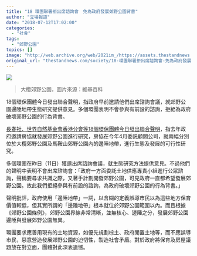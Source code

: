 ```yaml
---
title: "18 環團聯署拒出席諮詢會　免為政府發展郊野公園背書"
author: "立場報道"
date: "2018-07-12T17:02:00"
categories:
  - "社會"
tags:
  - "郊野公園"
topics: []
image: "http://web.archive.org/web/2021im_/https://assets.thestandnews.com/media/photos/HK_TaiLamCountryPark_snGyN.png"
original_url: "thestandnews.com/society/18-環團聯署拒出席諮詢會-免為政府發展郊野公園背書"
---
```

![](http://web.archive.org/web/2021im_/https://assets.thestandnews.com/media/photos/HK_TaiLamCountryPark_snGyN.png)
> 大欖郊野公園，圖片來源：維基百科

18個環保團體今日發出聯合聲明，指政府早前邀請他們出席諮詢會議，就郊野公園邊陲地帶生態研究提供意見。多個環團表明不會參與有前設的諮詢，拒絕為政府破壞郊野公園的行為背書。

[長春社、世界自然基金會香港分會等18個環保團體今日發出聯合聲明](http://web.archive.org/web/20211229063320/https://www.facebook.com/cahk1968/photos/a.124866861163.127612.120372376163/10157936030146164/?type=3&theater)，指去年政府邀請房協就發展郊野公園進行研究，房協在今年4月委託顧問公司，就兩幅分別位於大欖郊野公園及馬鞍山郊野公園內的邊陲地帶，進行生態及發展的可行性研究。

多個環團在昨日（11日）獲邀出席諮詢會議，就生態研究方法提供意見。不過他們的聲明中表明不會出席諮詢會：「政府一方面委託土地供應專責小組進行公眾諮詢，聲稱要尋求共識之際，又著手計劃開發郊野公園，可見政府一直都希望發展郊野公園。故此我們拒絕參與有前設的諮詢，為政府破壞郊野公園的行為背書。」

聲明批評，政府使用「邊陲地帶」一詞，以含糊的定義誤導市民以為這些地方保育價值較低，但其實所謂的「邊陲地帶」根本就位於郊野公園範圍以內。而且根據《郊野公園條例》，郊野公園界線非常清晰，並無核心、邊陲之分，發展郊野公園邊陲與發展郊野公園無異。

環團要求應善用現有的土地資源，如優先規劃棕土、政府閒置土地等，而不應誤導市民，惡意營造發展郊野公園的迫切性，製造社會矛盾。對於政府將保育及房屋議題放在對立面，團體對此深表遺憾。